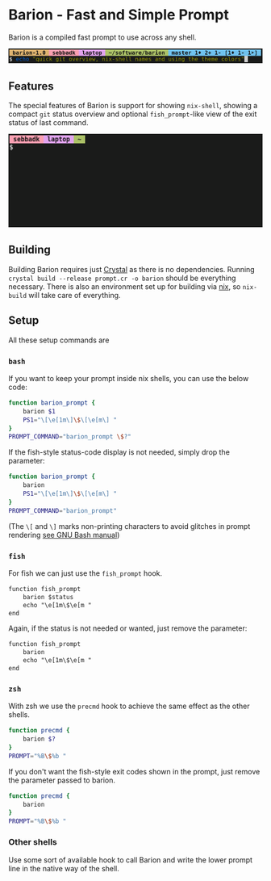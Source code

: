 # Barion - Fast and Simple Prompt
Barion is a compiled fast prompt to use across any shell.

![Barions builtin git status features showcased](screenshot.png)

## Features
The special features of Barion is support for showing `nix-shell`, showing a compact `git` status overview and optional `fish_prompt`-like view of the exit status of last command.

![GIF showing the exit code, git and nix-shell bars](screenshot.gif)

## Building
Building Barion requires just [Crystal](https://crystal-lang.org/) as there is no dependencies. Running `crystal build --release prompt.cr -o barion` should be everything necessary. There is also an environment set up for building via [nix](https://nixos.org/), so `nix-build` will take care of everything.

## Setup
All these setup commands are

### `bash`
If you want to keep your prompt inside nix shells, you can use the below code:

```bash
function barion_prompt {
	barion $1
	PS1="\[\e[1m\]\$\[\e[m\] "
}
PROMPT_COMMAND="barion_prompt \$?"
```

If the fish-style status-code display is not needed, simply drop the parameter:

```bash
function barion_prompt {
	barion
	PS1="\[\e[1m\]\$\[\e[m\] "
}
PROMPT_COMMAND="barion_prompt"
```

(The `\[` and `\]` marks non-printing characters to avoid glitches in prompt rendering [see GNU Bash manual](https://www.gnu.org/software/bash/manual/bash.html#Controlling-the-Prompt))

### `fish`
For fish we can just use the `fish_prompt` hook.

```fish
function fish_prompt
	barion $status
	echo "\e[1m\$\e[m "
end
```

Again, if the status is not needed or wanted, just remove the parameter:

```fish
function fish_prompt
	barion
	echo "\e[1m\$\e[m "
end
```

### `zsh`
With zsh we use the `precmd` hook to achieve the same effect as the other shells.

```zsh
function precmd {
	barion $?
}
PROMPT="%B\$%b "
```

If you don't want the fish-style exit codes shown in the prompt, just remove the parameter passed to barion.

```zsh
function precmd {
	barion
}
PROMPT="%B\$%b "
```

### Other shells
Use some sort of available hook to call Barion and write the lower prompt line in the native way of the shell.

